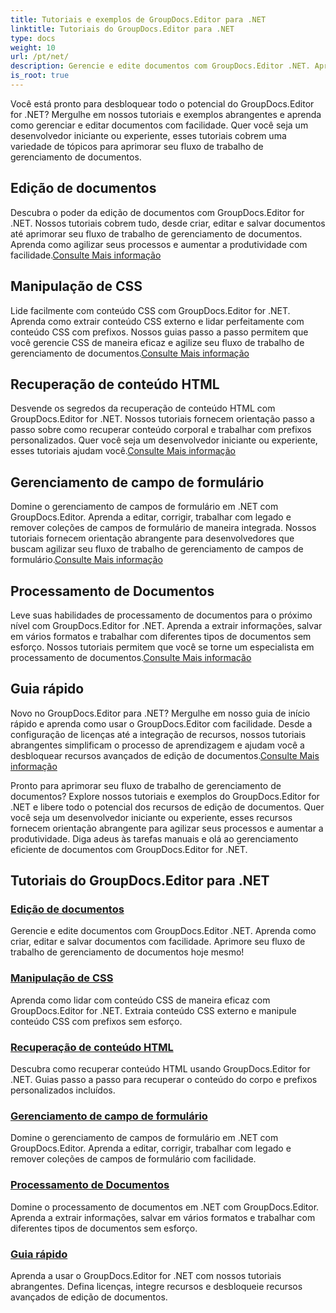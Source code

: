 ```yaml
---
title: Tutoriais e exemplos de GroupDocs.Editor para .NET
linktitle: Tutoriais do GroupDocs.Editor para .NET
type: docs
weight: 10
url: /pt/net/
description: Gerencie e edite documentos com GroupDocs.Editor .NET. Aprenda processamento de documentos, edição de documentos, recuperação de conteúdo HTML, gerenciamento de campos de formulário e muito mais!
is_root: true
---
```


Você está pronto para desbloquear todo o potencial do GroupDocs.Editor for .NET? Mergulhe em nossos tutoriais e exemplos abrangentes e aprenda como gerenciar e editar documentos com facilidade. Quer você seja um desenvolvedor iniciante ou experiente, esses tutoriais cobrem uma variedade de tópicos para aprimorar seu fluxo de trabalho de gerenciamento de documentos.

## Edição de documentos

 Descubra o poder da edição de documentos com GroupDocs.Editor for .NET. Nossos tutoriais cobrem tudo, desde criar, editar e salvar documentos até aprimorar seu fluxo de trabalho de gerenciamento de documentos. Aprenda como agilizar seus processos e aumentar a produtividade com facilidade.[Consulte Mais informação](./document-editing/)

## Manipulação de CSS

 Lide facilmente com conteúdo CSS com GroupDocs.Editor for .NET. Aprenda como extrair conteúdo CSS externo e lidar perfeitamente com conteúdo CSS com prefixos. Nossos guias passo a passo permitem que você gerencie CSS de maneira eficaz e agilize seu fluxo de trabalho de gerenciamento de documentos.[Consulte Mais informação](./css-handling/)

## Recuperação de conteúdo HTML

Desvende os segredos da recuperação de conteúdo HTML com GroupDocs.Editor for .NET. Nossos tutoriais fornecem orientação passo a passo sobre como recuperar conteúdo corporal e trabalhar com prefixos personalizados. Quer você seja um desenvolvedor iniciante ou experiente, esses tutoriais ajudam você.[Consulte Mais informação](./html-content-retrieval/)

## Gerenciamento de campo de formulário

 Domine o gerenciamento de campos de formulário em .NET com GroupDocs.Editor. Aprenda a editar, corrigir, trabalhar com legado e remover coleções de campos de formulário de maneira integrada. Nossos tutoriais fornecem orientação abrangente para desenvolvedores que buscam agilizar seu fluxo de trabalho de gerenciamento de campos de formulário.[Consulte Mais informação](./form-field-management/)

## Processamento de Documentos

 Leve suas habilidades de processamento de documentos para o próximo nível com GroupDocs.Editor for .NET. Aprenda a extrair informações, salvar em vários formatos e trabalhar com diferentes tipos de documentos sem esforço. Nossos tutoriais permitem que você se torne um especialista em processamento de documentos.[Consulte Mais informação](./document-processing/)

## Guia rápido

Novo no GroupDocs.Editor para .NET? Mergulhe em nosso guia de início rápido e aprenda como usar o GroupDocs.Editor com facilidade. Desde a configuração de licenças até a integração de recursos, nossos tutoriais abrangentes simplificam o processo de aprendizagem e ajudam você a desbloquear recursos avançados de edição de documentos.[Consulte Mais informação](./quick-start-guide/)

Pronto para aprimorar seu fluxo de trabalho de gerenciamento de documentos? Explore nossos tutoriais e exemplos do GroupDocs.Editor for .NET e libere todo o potencial dos recursos de edição de documentos. Quer você seja um desenvolvedor iniciante ou experiente, esses recursos fornecem orientação abrangente para agilizar seus processos e aumentar a produtividade. Diga adeus às tarefas manuais e olá ao gerenciamento eficiente de documentos com GroupDocs.Editor for .NET.
## Tutoriais do GroupDocs.Editor para .NET 
### [Edição de documentos](./document-editing/)
Gerencie e edite documentos com GroupDocs.Editor .NET. Aprenda como criar, editar e salvar documentos com facilidade. Aprimore seu fluxo de trabalho de gerenciamento de documentos hoje mesmo!
### [Manipulação de CSS](./css-handling/)
Aprenda como lidar com conteúdo CSS de maneira eficaz com GroupDocs.Editor for .NET. Extraia conteúdo CSS externo e manipule conteúdo CSS com prefixos sem esforço.
### [Recuperação de conteúdo HTML](./html-content-retrieval/)
Descubra como recuperar conteúdo HTML usando GroupDocs.Editor for .NET. Guias passo a passo para recuperar o conteúdo do corpo e prefixos personalizados incluídos.
### [Gerenciamento de campo de formulário](./form-field-management/)
Domine o gerenciamento de campos de formulário em .NET com GroupDocs.Editor. Aprenda a editar, corrigir, trabalhar com legado e remover coleções de campos de formulário com facilidade.
### [Processamento de Documentos](./document-processing/)
Domine o processamento de documentos em .NET com GroupDocs.Editor. Aprenda a extrair informações, salvar em vários formatos e trabalhar com diferentes tipos de documentos sem esforço.
### [Guia rápido](./quick-start-guide/)
Aprenda a usar o GroupDocs.Editor for .NET com nossos tutoriais abrangentes. Defina licenças, integre recursos e desbloqueie recursos avançados de edição de documentos.